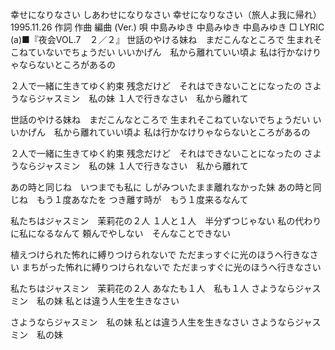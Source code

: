 幸せになりなさい
しあわせになりなさい
幸せになりなさい（旅人よ我に帰れ）
1995.11.26
作詞  作曲  編曲 (Ver.)   唄
中島みゆき   中島みゆき       中島みゆき
□ LYRIC (a)■『夜会VOL.7　２／２』
世話のやける妹ね　まだこんなところで
生まれそこねていないでちょうだい
いいかげん　私から離れていい頃よ
私は行かなけりゃならないところがあるの

２人で一緒に生きてゆく約束
残念だけど　それはできないことになったの
さようならジャスミン　私の妹
１人で行きなさい　私から離れて

世話のやける妹ね　まだこんなところで
生まれそこねていないでちょうだい
いいかげん　私から離れていい頃よ
私は行かなけりゃならないところがあるの

２人で一緒に生きてゆく約束
残念だけど　それはできないことになったの
さようならジャスミン　私の妹
１人で行きなさい　私から離れて

あの時と同じね　いつまでも私に
しがみついたまま離れなかった妹
あの時と同じね　もう１度あなたを
つき離す時が　もう１度来るなんて

私たちはジャスミン　茉莉花の２人
１人と１人　半分ずつじゃない
私の代わりに私になるなんて
頼んでやしない　そんなことできない

植えつけられた怖れに縛りつけられないで
ただまっすぐに光のほうへ行きなさい
まちがった怖れに縛りつけられないで
ただまっすぐに光のほうへ行きなさい

私たちはジャスミン　茉莉花の２人
あなたも１人　私も１人
さようならジャスミン　私の妹
私とは違う人生を生きなさい

さようならジャスミン　私の妹
私とは違う人生を生きなさい
さようならジャスミン　私の妹